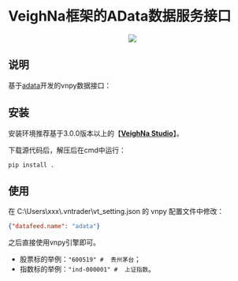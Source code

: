 # VeighNa框架的AData数据服务接口

<p align="center">
  <img src ="https://vnpy.oss-cn-shanghai.aliyuncs.com/vnpy-logo.png"/>
</p>

## 说明

基于[adata](https://github.com/1nchaos/adata)开发的vnpy数据接口：

## 安装

安装环境推荐基于3.0.0版本以上的【[**VeighNa Studio**](https://www.vnpy.com)】。

下载源代码后，解压后在cmd中运行：

```
pip install .
```

## 使用

在 C:\\Users\\xxx\\.vntrader\\vt\_setting.json 的 vnpy 配置文件中修改：

```json
{"datafeed.name": "adata"}
```

之后直接使用vnpy引擎即可。

* 股票标的举例：`"600519" #  贵州茅台`；
* 指数标的举例：`"ind-000001" #  上证指数`。
